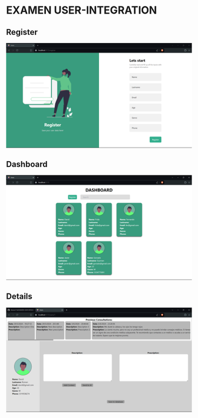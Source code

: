 # EXAMEN USER-INTEGRATION

## Register
![Image Description](src/assets/img/register.png)

## Dashboard
![Image Description](src/assets/img/dashboard.png)

## Details
![Image Description](src/assets/img/detail.png)
